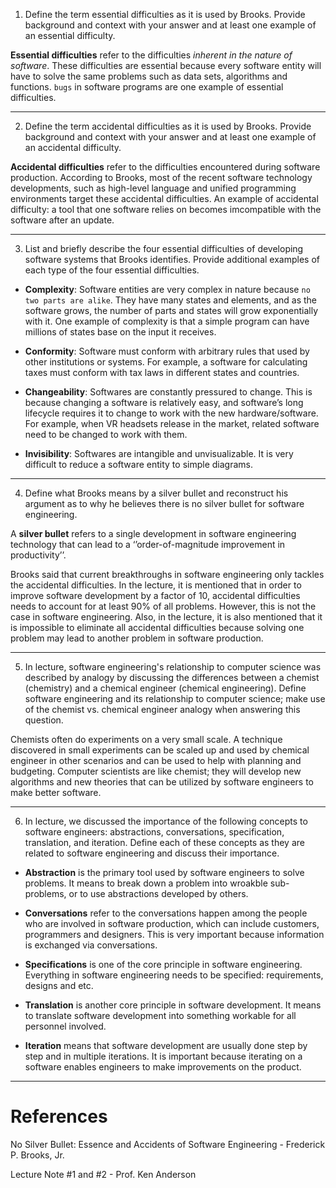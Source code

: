1. Define the term essential difficulties as it is used by Brooks. Provide background and context with your answer and at least one example of an essential difficulty.

  **Essential difficulties** refer to the difficulties *inherent in the nature of software*. These difficulties are essential because every software entity will have to solve the same problems such as data sets, algorithms and functions. ``bugs`` in software programs are one example of essential difficulties.

---

2. Define the term accidental difficulties as it is used by Brooks. Provide background and context with your answer and at least one example of an accidental difficulty.

  **Accidental difficulties** refer to the difficulties encountered during software production. According to Brooks, most of the recent software technology developments, such as high-level language and unified programming environments target these accidental difficulties. An example of accidental difficulty: a tool that one software relies on becomes imcompatible with the software after an update.

---

3. List and briefly describe the four essential difficulties of developing software systems that Brooks identifies. Provide additional examples of each type of the four essential difficulties.

* **Complexity**: Software entities are very complex in nature because ``no two parts are alike``. They have many states and elements, and as the software grows, the number of parts and states will grow exponentially with it. One example of complexity is that a simple program can have millions of states base on the input it receives.

* **Conformity**: Software must conform with arbitrary rules that used by other institutions or systems. For example, a software for calculating taxes must conform with tax laws in different states and countries.

* **Changeability**: Softwares are constantly pressured to change. This is because changing a software is relatively easy, and software’s long lifecycle requires it to change to work with the new hardware/software. For example, when VR headsets release in the market, related software need to be changed to work with them.

* **Invisibility**: Softwares are intangible and unvisualizable. It is very difficult to reduce a software entity to simple diagrams. 

---

4. Define what Brooks means by a silver bullet and reconstruct his argument as to why he believes there is no silver bullet for software engineering.

  A **silver bullet** refers to a single development in software engineering technology that can lead to a ‘’order-of-magnitude improvement in productivity’’.

  Brooks said that current breakthroughs in software engineering only tackles the accidental difficulties. In the lecture, it is mentioned that in order to improve software development by a factor of 10, accidental difficulties needs to account for at least 90% of all problems. However, this is not the case in software engineering. Also, in the lecture, it is also mentioned that it is impossible to eliminate all accidental difficulties because solving one problem may lead to another problem in software production. 

---

5. In lecture, software engineering's relationship to computer science was described by analogy by discussing the differences between a chemist (chemistry) and a chemical engineer (chemical engineering). Define software engineering and its relationship to computer science; make use of the chemist vs. chemical engineer analogy when answering this question.

  Chemists often do experiments on a very small scale. A technique discovered in small experiments can be scaled up and used by chemical engineer in other scenarios and can be used to help with planning and budgeting. Computer scientists are like chemist; they will develop new algorithms and new theories that can be utilized by software engineers to make better software.

---

6. In lecture, we discussed the importance of the following concepts to software engineers: abstractions, conversations, specification, translation, and iteration. Define each of these concepts as they are related to software engineering and discuss their importance.

* **Abstraction** is the primary tool used by software engineers to solve problems. It means to break down a problem into wroakble sub-problems, or to use abstractions developed by others.

* **Conversations** refer to the conversations happen among the people who are involved in software production, which can include customers, programmers and designers. This is very important because information is exchanged via conversations.

* **Specifications** is one of the core principle in software engineering. Everything in software engineering needs to be specified: requirements, designs and etc. 

* **Translation** is another core principle in software development. It means to translate software development into something workable for all personnel involved. 

* **Iteration** means that software development are usually done step by step and in multiple iterations. It is important because iterating on a software enables engineers to make improvements on the product.

---
# References

No Silver Bullet: Essence and Accidents of Software Engineering - Frederick P. Brooks, Jr.

Lecture Note #1 and #2 - Prof. Ken Anderson
